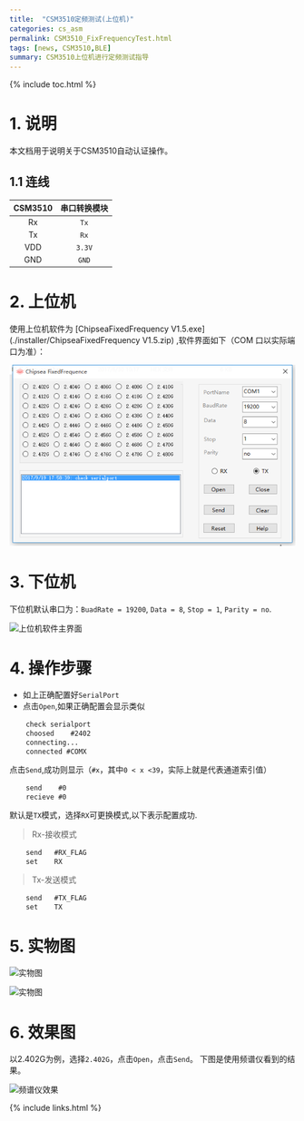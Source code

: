 ```yaml
---
title:  "CSM3510定频测试(上位机)"
categories: cs_asm
permalink: CSM3510_FixFrequencyTest.html
tags: [news, CSM3510,BLE]
summary: CSM3510上位机进行定频测试指导
---
```


{% include toc.html %}

# 1. 说明

本文档用于说明关于CSM3510自动认证操作。

## 1.1 连线

|CSM3510|串口转换模块|
|:-----:|:----------:|
|Rx     |`Tx`|
|Tx     |`Rx`|
|VDD    |`3.3V`|
|GND    |`GND`|

# 2. 上位机

使用上位机软件为 [ChipseaFixedFrequency V1.5.exe](./installer/ChipseaFixedFrequency V1.5.zip) ,软件界面如下（COM 口以实际端口为准）：

![上位机软件主界面](picture/csm3510/上位机软件主界面.png)


# 3. 下位机

下位机默认串口为：`BuadRate = 19200`, `Data = 8`, `Stop = 1`, `Parity = no`.

![上位机软件主界面](picture/csm3510/下位机示意图.jpg)

# 4. 操作步骤
 - 如上正确配置好`SerialPort`
 - 点击`Open`,如果正确配置会显示类似

```
    check serialport
    choosed    #2402
    connecting...
    connected #COMX
```
点击`Send`,成功则显示（`#x`，其中`0 < x <39`，实际上就是代表通道索引值）

```
    send    #0
    recieve #0
```
默认是`TX`模式，选择`RX`可更换模式,以下表示配置成功.

>Rx-接收模式

```
    send   #RX_FLAG
    set    RX
```

>Tx-发送模式

```
    send   #TX_FLAG
    set    TX
```

# 5. 实物图
![实物图](picture/csm3510/实物连接图.jpg)

![实物图](picture/csm3510/实物连接图2.jpg)

# 6. 效果图
以2.402G为例，选择`2.402G`，点击`Open`，点击`Send`。 下图是使用频谱仪看到的结果。

![频谱仪效果](picture/csm3510/频谱仪效果.jpg)

{% include links.html %}







